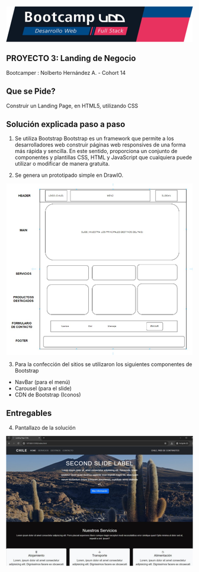 
![Banner](https://github.com/neonolb/BCUDD_NH/blob/main/banner.png) 
## PROYECTO 3: Landing de Negocio
Bootcamper : Nolberto Hernández A. -  Cohort 14



## Que se Pide?

Construir un Landing Page, en HTML5, utilizando CSS



## Solución explicada paso a paso
1. Se utiliza Bootstrap
Bootstrap es un framework que permite a los desarrolladores web construir páginas web responsives de una forma más rápida y sencilla. En este sentido, proporciona un conjunto de componentes y plantillas CSS, HTML y JavaScript que cualquiera puede utilizar o modificar de manera gratuita.

2. Se genera un prototipado simple en DrawIO. 

![Banner](https://github.com/neonolb/PROYECTO3/blob/main/Images/Prototipado_simple.jpg)

3. Para la confección del sitios se utilizaron los siguientes componentes de Bootstrap
- NavBar (para el menú) 
- Carousel (para el slide)
- CDN de Bootstrap (Iconos)
## Entregables

4. Pantallazo de la solución

![Banner](https://github.com/neonolb/PROYECTO3/blob/main/Images/muestra_landing.jpg)